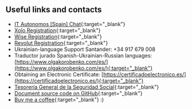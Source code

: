 ## Useful links and contacts

- [IT Autonomos [Spain] Chat](https://bit.ly/it-autonomos-spain-eng){:target="_blank"}
- [Xolo Registration](https://bit.ly/xolo-signup-free-renta){:target="_blank"}
- [Wise Registration](https://bit.ly/wsesignup){:target="_blank"}
- [Revolut Registration](https://bit.ly/revlsignup){:target="_blank"}
- Ukrainian-language Support Santander: +34 917 679 008
- Traductor jurado Spanish-Ukrainian-Russian languages:
  [https://www.olgakorobenko.com/es/](https://www.olgakorobenko.com/es/){:target="_blank"}
- Obtaining an Electronic Certificate: [https://certificadoelectronico.es/](https://certificadoelectronico.es/){:target="_blank"}
- [Tesorería General de la Seguridad Social](https://portal.seg-social.gob.es/wps/portal/importass/importass/inicio){:target="_blank"}
- [Document source code on GitHub](https://bit.ly/it-autonomos-github){:target="_blank"}
- [Buy me a coffee](https://bit.ly/buy-coffee-v112263){:target="_blank"} :)
